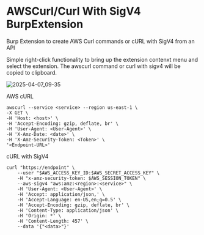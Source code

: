 # AWSCurl/Curl With SigV4 BurpExtension
Burp Extension to create AWS Curl commands or cURL with SigV4 from an API

Simple right-click functionality to bring up the extension contenxt menu and select the extension. The awscurl command or curl with sigv4 will be copied to clipboard.


![2025-04-07_09-35](https://github.com/user-attachments/assets/09e9b3d2-2a3b-4edd-a08e-d82ce338060a)

AWS cURL
```
awscurl --service <service> --region us-east-1 \
-X GET \
-H 'Host: <host>' \
-H 'Accept-Encoding: gzip, deflate, br' \
-H 'User-Agent: <User-Agent>' \
-H 'X-Amz-Date: <date>' \
-H 'X-Amz-Security-Token: <Token>' \
'<Endpoint-URL>'
```

cURL with SigV4
```
curl "https://endpoint" \
    --user "$AWS_ACCESS_KEY_ID:$AWS_SECRET_ACCESS_KEY" \
    -H "x-amz-security-token: $AWS_SESSION_TOKEN" \
    --aws-sigv4 "aws:amz:<region>:<service>" \
    -H 'User-Agent: <User-Agent>' \
    -H 'Accept: application/json,' \
    -H 'Accept-Language: en-US,en;q=0.5' \
    -H 'Accept-Encoding: gzip, deflate, br' \
    -H 'Content-Type: application/json' \
    -H 'Origin: *' \
    -H 'Content-Length: 457' \
    --data '{"<data>"}'
```
